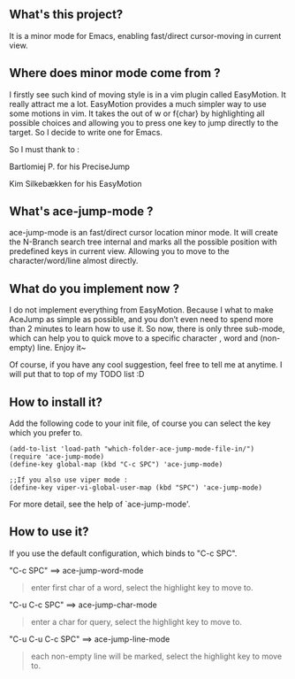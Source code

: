 ## What's this project?
It is a minor mode for Emacs, enabling fast/direct cursor-moving in current view.

## Where does minor mode come from ?
 
  I firstly see such kind of moving style is in a vim plugin called EasyMotion. It really attract me a lot. EasyMotion provides a much simpler way to use some motions in vim. It takes the <number> out of <number>w or <number>f{char} by highlighting all possible choices and allowing you to press one key to jump directly to the target. So I decide to write one for Emacs.

So I must thank to :

  Bartlomiej P.    for his PreciseJump

  Kim Silkebækken  for his EasyMotion


## What's ace-jump-mode ?

  ace-jump-mode is an fast/direct cursor location minor mode. It will create the N-Branch search tree internal and marks all the possible position with predefined keys in current view. Allowing you to move to the character/word/line almost directly.


## What do you implement now ?

  I do not implement everything from EasyMotion. Because I what to make AceJump as simple as possible, and you don’t even need to spend more than 2 minutes to learn how to use it. So now, there is only three sub-mode, which can help you to quick move to a specific character , word and (non-empty) line. Enjoy it~

Of course, if you have any cool suggestion, feel free to tell me at anytime. I will put that to top of my TODO list :D

## How to install it?

Add the following code to your init file, of course you can select the key which you prefer to.

    (add-to-list 'load-path "which-folder-ace-jump-mode-file-in/")
    (require 'ace-jump-mode)
    (define-key global-map (kbd "C-c SPC") 'ace-jump-mode)
    
    ;;If you also use viper mode :
    (define-key viper-vi-global-user-map (kbd "SPC") 'ace-jump-mode)


For more detail, see the help of `ace-jump-mode'.

## How to use it?
If you use the default configuration, which binds to "C-c SPC".

"C-c SPC" ==>  ace-jump-word-mode

>enter first char of a word, select the highlight key to move to.

"C-u C-c SPC" ==>  ace-jump-char-mode

>enter a char for query, select the highlight key to move to.

"C-u C-u C-c SPC" ==>  ace-jump-line-mode

>each non-empty line will be marked, select the highlight key to move to.




